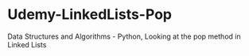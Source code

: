 # Udemy-LinkedLists-Pop
Data Structures and Algorithms - Python, Looking at the pop method in Linked Lists
